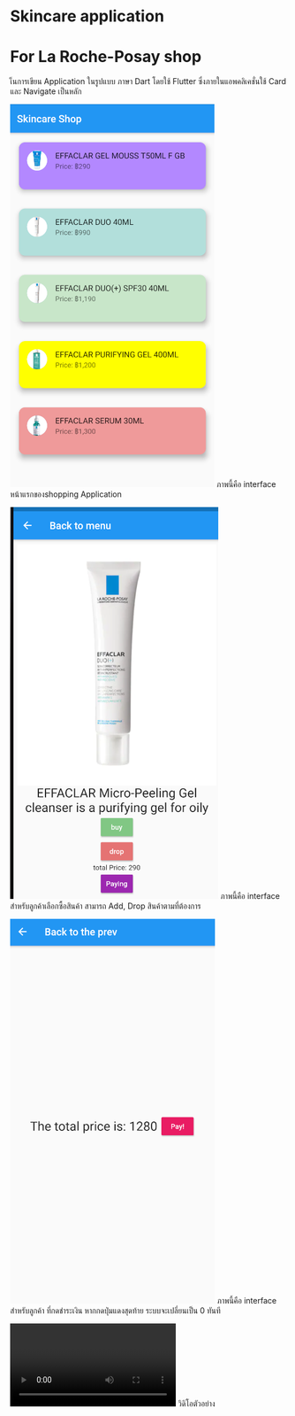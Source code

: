 # Skincare application
# For La Roche-Posay shop

เ็นการเขียน Application ในรูปแบบ ภาษา Dart โดยใช้ Flutter 
ซึ่งภายในแอพคลิเคชั่นใช้ Card และ Navigate เป็นหลัก

![picture](https://github.com/snoopydodo/skincare-application/blob/main/assets/product/interface1.png)
ภาพนี้คือ interface หน้าแรกของshopping Application

![picture](https://github.com/snoopydodo/skincare-application/blob/main/assets/product/interface2.png)
ภาพนี้คือ interface สำหรับลูกค้าเลือกซื้อสินค้า สามารถ Add, Drop สินค้าตามที่ต้องการ

![picture](https://github.com/snoopydodo/skincare-application/blob/main/assets/product/interface3.png)
ภาพนี้คือ interface สำหรับลูกค้า ที่กดชำระเงิน หากกดปุ่มแดงสุดท้าย ระบบจะเปลี่ยนเป็น 0 ทันที

![video](https://github.com/snoopydodo/skincare-application/blob/main/assets/product/video.mp4)
วิดิโอตัวอย่าง

